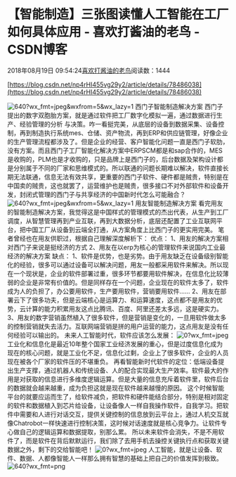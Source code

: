 
# 【智能制造】三张图读懂人工智能在工厂如何具体应用 - 喜欢打酱油的老鸟 - CSDN博客


2018年08月19日 09:54:24[喜欢打酱油的老鸟](https://me.csdn.net/weixin_42137700)阅读数：1444


[https://blog.csdn.net/np4rHI455vg29y2/article/details/78486038](https://blog.csdn.net/np4rHI455vg29y2/article/details/78486038)

![640?wx_fmt=jpeg&wxfrom=5&wx_lazy=1](https://ss.csdn.net/p?http://mmbiz.qpic.cn/mmbiz_jpg/COVA2w9KEDXUWcOp9SWvTXtYdA0CVjJyrUL1VtJ683JuzQUxk4n9o1ZgqJiaLL0rCo6o4JakTzGeJ0a87MFKMJw/640?wx_fmt=jpeg&wxfrom=5&wx_lazy=1)
西门子智能制造解决方案
西门子提出的数字双胞胎方案，就是通过软件把工厂数字化模拟一遍，通过数据进行生产、经验管理的分析 与决策。咋一看挺完美，从底层的设备到数据采集、设备控制，再到制造执行系统mes、仓储、资产物流，再到ERP和供应链管理，好像企业的生产管理流程都涉及了。但是企业的经营、客户智能化问题一直是西门子软肋，没有方案。而且西门子工厂智能化解决方案中ERPSCM都是和sap合作的，MES是收购的，PLM也是才收购的，只是品牌上是西门子的，后台数据及架构设计都是分别属于不同的厂家和思维模式的。所以联通的问题长期难以解决，软件直接长期无法联通，信息无法有效共享，更重要的西门子软件、硬件都是贼贵，特别是在中国卖的贼贵，这也就罢了，运营维护也是贼贵，很多接口不对外部软件和设备开发，封闭式管理的西门子与共享经济的中国新时代怎么可能融合？
![640?wx_fmt=jpeg&wxfrom=5&wx_lazy=1](https://ss.csdn.net/p?http://mmbiz.qpic.cn/mmbiz_jpg/COVA2w9KEDXUWcOp9SWvTXtYdA0CVjJy26kUl6P8gmUQ8GKC8IRUtFAhNA1ibm4Sf3o5TvvKAlQav8ZHqsv9oKA/640?wx_fmt=jpeg&wxfrom=5&wx_lazy=1)
用友智能制造解决方案
看完用友的智能制造解决方案，我觉得这是中国样式的管理模式的杰出代表，从生产到工厂调度，从智慧管理再到产业互联，再到大数据分析，底层还配置了工业互联网平台，把中国工厂从设备到云端全打通，从方案角度上比西门子的更实用完美。
笔者曾经也在用友供职过，根据自己理解深度解析下：
优点：
1、用友的解决方案相对西门子来说是挺经济的方式
2、用友在以erp为核心的管理软件来说国内工业最经济的解决方案
缺点：
1、软件是优势，也是劣势。由于用友缺乏在设备级别智能化的经验，很多可以通过设备可以解决问题，用友一般都采用软件来解决。所以现在一个现状是，企业的软件部署过重，很多环节都要用软件解决，在信息化比较薄弱的企业是非常有价值的。但是同样存在一个问题，企业现在的软件太多了，软件成为人的负担了，办公要用软件，生产要用软件，营销要用软件……
2、用友在部署云下了很多功夫，但是云端核心是运算力、和运算速度，这点都不是用友的优势，云计算的能力积累用友这点比腾讯、百度、阿里还差太多远，这是硬实力。
3、用友的数字营销虽然植入了很多软件，但是营销是变化的，一旦用软件做太多的控制营销就失去活力。互联网端营销是拼的用户运营的能力，这点用友是没有任何经验可以输出的。
未来人工智能时代，软件应该怎么发展：
![0?wx_fmt=jpeg](https://ss.csdn.net/p?http://mmbiz.qpic.cn/mmbiz_jpg/COVA2w9KEDXUWcOp9SWvTXtYdA0CVjJystjQNT2dd1icJVHeAQS03FafHBr4ibtu0rmfSNfKC8fFI8reWibEZjZDQ/0?wx_fmt=jpeg)
工业化和信息化是最近10年整个国家工业经济发展的重心，但是过度信息化成为现在的核心问题，就是工业化不足，信息化过剩，企业上了很多软件，企业的人员现在被各个厂家的软件压的不堪重负。
再看智能新时代软件的定位：低端设备提出生产支撑，通过机器人和传统设备、人的配合实现最大生产效率。软件最大的作用是对获取的信息进行多维度逻辑运算。但是大量的信息充斥着软件里，软件后台的数据就会越来越重，成为负担这就是现在软件越来越慢的原因。
这个时候智能平台的就要应运而生了，给软件减负，把软件和硬件能结合部分，特别是相对固定的软件和数据植入到芯片给设备，让设备像人一样自我操作软件，自我学习。把软件中需要和人进行对话交互，提供关键控制的信息放到云平台上，通过人机交互就像Chatrobot一样快速进行控制决策，这时候对话速度就是核心竞争力。让软件专心做自己的逻辑运算和数据提取，别那么累。
所以未来软件会消失，不是不用软件了，而是软件在背后默默运行，我们除了去用手机去操控关键执行点和获取关键数据之外，剩下的交给智能吧！
![0?wx_fmt=jpeg](https://ss.csdn.net/p?http://mmbiz.qpic.cn/mmbiz_jpg/COVA2w9KEDXUWcOp9SWvTXtYdA0CVjJy5UBEbKvkuu9HUJ488JYibTFXUdU480b5Dkv9VnLQX37wob6yofnKD3Q/0?wx_fmt=jpeg)
人工智能，就是让设备、软件、数据、人都像智能人一样那么拥有智慧的基础上把自己的价值发挥到极致。
![640?wx_fmt=png](https://ss.csdn.net/p?http://mmbiz.qpic.cn/mmbiz/lMnOcmIKfLLl00jL4P2NLjlY1PZa6QO7AyDe6CzwnvicFNzF44KicxaHc6C1GcHlhqldBrvibMSX9icLlqWUgDOKHg/640?wx_fmt=png)


